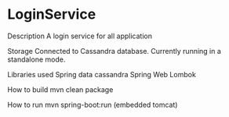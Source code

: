 # LoginService
Description 
A login service for all application

Storage
Connected to Cassandra database.
Currently running in a standalone mode.

Libraries used
Spring data cassandra
Spring Web
Lombok


How to build
mvn clean package

How to run
mvn spring-boot:run (embedded tomcat)
